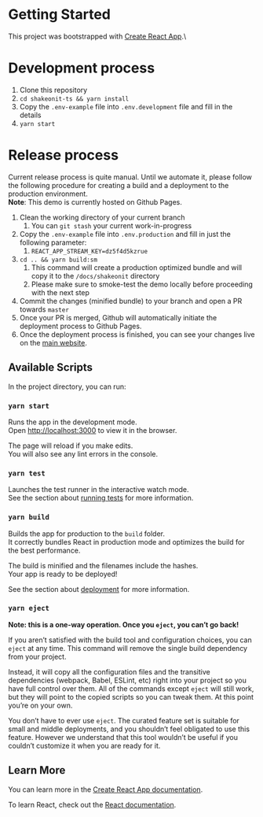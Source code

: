 # Getting Started

This project was bootstrapped with [Create React App](https://github.com/facebook/create-react-app).\

# Development process

1. Clone this repository
2. `cd shakeonit-ts && yarn install`
3. Copy the `.env-example` file into `.env.development` file and fill in the details
4. `yarn start`

# Release process

Current release process is quite manual. Until we automate it, please follow the following procedure for creating a build and a deployment to the production environment.\
**Note**: This demo is currently hosted on Github Pages.

1. Clean the working directory of your current branch
   1. You can `git stash` your current work-in-progress
2. Copy the `.env-example` file into `.env.production` and fill in just the following parameter:
   1. `REACT_APP_STREAM_KEY=dz5f4d5kzrue`
3. `cd .. && yarn build:sm`
   1. This command will create a production optimized bundle and will copy it to the `/docs/shakeonit` directory
   2. Please make sure to smoke-test the demo locally before proceeding with the next step
4. Commit the changes (minified bundle) to your branch and open a PR towards `master`
5. Once your PR is merged, Github will automatically initiate the deployment process to Github Pages.
6. Once the deployment process is finished, you can see your changes live on the [main website](https://getstream.io/chat/demos/messaging/).

## Available Scripts

In the project directory, you can run:

### `yarn start`

Runs the app in the development mode.\
Open [http://localhost:3000](http://localhost:3000) to view it in the browser.

The page will reload if you make edits.\
You will also see any lint errors in the console.

### `yarn test`

Launches the test runner in the interactive watch mode.\
See the section about [running tests](https://facebook.github.io/create-react-app/docs/running-tests) for more information.

### `yarn build`

Builds the app for production to the `build` folder.\
It correctly bundles React in production mode and optimizes the build for the best performance.

The build is minified and the filenames include the hashes.\
Your app is ready to be deployed!

See the section about [deployment](https://facebook.github.io/create-react-app/docs/deployment) for more information.

### `yarn eject`

**Note: this is a one-way operation. Once you `eject`, you can’t go back!**

If you aren’t satisfied with the build tool and configuration choices, you can `eject` at any time. This command will remove the single build dependency from your project.

Instead, it will copy all the configuration files and the transitive dependencies (webpack, Babel, ESLint, etc) right into your project so you have full control over them. All of the commands except `eject` will still work, but they will point to the copied scripts so you can tweak them. At this point you’re on your own.

You don’t have to ever use `eject`. The curated feature set is suitable for small and middle deployments, and you shouldn’t feel obligated to use this feature. However we understand that this tool wouldn’t be useful if you couldn’t customize it when you are ready for it.

## Learn More

You can learn more in the [Create React App documentation](https://facebook.github.io/create-react-app/docs/getting-started).

To learn React, check out the [React documentation](https://reactjs.org/).
